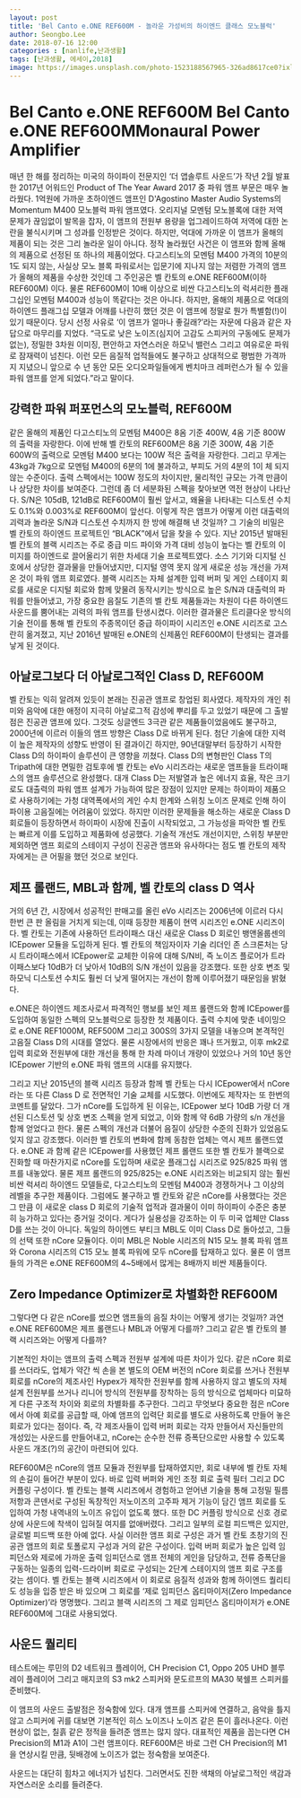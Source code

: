 ```yaml
---
layout: post
title: 'Bel Canto e.ONE REF600M - 놀라운 가성비의 하이엔드 클래스 모노블럭'
author: Seongbo.Lee
date: 2018-07-16 12:00
categories : [nanlife,난과생활]
tags: [난과생활, 에세이,2018]
image: https://images.unsplash.com/photo-1523188567965-326ad8617ce0?ixlib=rb-1.2.1&ixid=eyJhcHBfaWQiOjEyMDd9&auto=format&fit=crop&w=960&q=70
---
```


# Bel Canto e.ONE REF600M Bel Canto e.ONE REF600MMonaural Power Amplifier

매년 한 해를 정리하는 미국의 하이파이 전문지인 ‘더 앱솔루트 사운드’가 작년 2월 발표한 2017년 어워드인 Product of The Year Award 2017 중 파워 앰프 부문은 매우 놀라웠다. 1억원에 가까운 초하이엔드 앰프인 D'Agostino Master Audio Systems의 Momentum M400 모노블럭 파워 앰프였다. 오리지널 모멘텀 모노블록에 대한 저역 문제가 끊임없이 발목을 잡자, 이 앰프의 전원부 용량을 업그레이드하여 저역에 대한 논란을 불식시키며 그 성과를 인정받은 것이다. 하지만, 억대에 가까운 이 앰프가 올해의 제품이 되는 것은 그리 놀라운 일이 아니다. 정작 놀라웠던 사건은 이 앰프와 함께 올해의 제품으로 선정된 또 하나의 제품이었다. 다고스티노의 모멘텀 M400 가격의 10분의 1도 되지 않는, 사실상 모노 블록 파워로서는 입문기에 지나지 않는 저렴한 가격의 앰프가 올해의 제품을 수상한 것인데 그 주인공은 벨 칸토의 e.ONE REF600M(이하 REF600M) 이다. 물론 REF600M이 10배 이상으로 비싼 다고스티노의 럭셔리한 플래그십인 모멘텀 M400과 성능이 똑같다는 것은 아니다. 하지만, 올해의 제품으로 억대의 하이엔드 플래그십 모델과 어깨를 나란히 했던 것은 이 앰프에 정말로 뭔가 특별함(!)이 있기 때문이다. 당시 선정 사유로 ‘이 앰프가 얼마나 좋길래?’라는 자문에 다음과 같은 자답으로 마무리를 지었다. “극도로 낮은 노이즈(심지어 고감도 스피커의 구동에도 문제가 없는), 정밀한 3차원 이미징, 편안하고 자연스러운 하모닉 밸런스 그리고 여유로운 파워로 잠재력이 넘친다. 이런 모든 음질적 업적들에도 불구하고 상대적으로 평범한 가격까지 지녔으니 앞으로 수 년 동안 모든 오디오파일들에게 벤치마크 레퍼런스가 될 수 있을 파워 앰프를 얻게 되었다.”라고 말이다.

## 강력한 파워 퍼포먼스의 모노블럭, REF600M

같은 올해의 제품인 다고스티노의 모멘텀 M400은 8옴 기준 400W, 4옴 기준 800W의 출력을 자랑한다. 이에 반해 벨 칸토의 REF600M은 8옴 기준 300W, 4옴 기준 600W의 출력으로 모멘텀 M400 보다는 100W 적은 출력을 자랑한다. 그리고 무게는 43kg과 7kg으로 모멘텀 M400의 6분의 1에 불과하고, 부피도 거의 4분의 1이 체 되지 않는 수준이다. 출력 스펙에서는 100W 정도의 차이지만, 물리적인 규모는 가격 만큼이나 상당한 차이를 보여준다. 그런데 좀 더 세분화된 스펙을 찾아보면 역전 현상이 나타난다. S/N은 105dB, 121dB로 REF600M이 훨씬 앞서고, 왜율을 나타내는 디스토션 수치도 0.1%와 0.003%로 REF600M이 앞선다. 이렇게 작은 앰프가 어떻게 이런 대출력의 괴력과 놀라운 S/N과 디스토션 수치까지 한 방에 해결해 낸 것일까? 그 기술의 비밀은 벨 칸토의 하이엔드 프로젝트인 “BLACK”에서 답을 찾을 수 있다.  지난 2015년 발매된 벨 칸토의 블랙 시리즈는 주로 중급 미드 파이와 가격 대비 성능이 높다는 벨 칸토의 이미지를 하이엔드로 끌어올리기 위한 차세대 기술 프로젝트였다. 소스 기기와 디지털 신호에서 상당한 결과물을 만들어냈지만, 디지털 영역 못지 않게 새로운 성능 개선을 가져온 것이 파워 앰프 회로였다. 블랙 시리즈는 자체 설계한 입력 버퍼 및 게인 스테이지 회로를 새로운 디지털 회로와 함께 맞물려 동작시키는 방식으로 높은 S/N과 대출력의 파워를 만들어냈고, 가장 중요한 음질도 기존의 벨 칸토 제품들과는 차원이 다른 하이엔드 사운드를 뿜어내는 괴력의 파워 앰프를 탄생시켰다. 이러한 결과물은 트리클다운 방식의 기술 전이를 통해 벨 칸토의 주종목이던 중급 하이파이 시리즈인 e.ONE 시리즈로 고스란히 옮겨졌고, 지난 2016년 발매된 e.ONE의 신제품인 REF600M이 탄생되는 결과를 낳게 된 것이다. 

## 아날로그보다 더 아날로그적인 Class D, REF600M

벨 칸토는 익히 알려져 있듯이 본래는 진공관 앰프로 창업된 회사였다. 제작자의 개인 취미와 음악에 대한 애정이 지극히 아날로그적 감성에 뿌리를 두고 있었기 때문에 그 출발점은 진공관 앰프에 있다. 그것도 싱글엔드 3극관 같은 제품들이었음에도 불구하고, 2000년에 이르러 이들의 앰프 방향은 Class D로 바뀌게 된다. 첨단 기술에 대한 지력이 높은 제작자의 성향도 반영이 된 결과이긴 하지만, 90년대말부터 등장하기 시작한 Class D의 하이파이 솔루션이 큰 영향을 끼쳤다. Class D의 변형판인 Class T의 Tripath에 대한 면밀한 검토후에 벨 칸토는 eVo 시리즈라는 새로운 앰프들을 트라이패스의 앰프 솔루션으로 완성했다. 대개 Class D는 저발열과 높은 에너지 효율, 작은 크기로도 대출력의 파워 앰프 설계가 가능하여 많은 장점이 있지만 문제는 하이파이 제품으로 사용하기에는 가청 대역폭에서의 게인 수치 한계와 스위칭 노이즈 문제로 인해 하이파이용 고음질에는 어려움이 있었다. 하지만 이러한 문제들을 해소하는 새로운 Class D 회로들이 등장하면서 하이파이 시장에 진출이 시작되었고, 그 가능성을 파악한 벨 칸토는 빠르게 이를 도입하고 제품화에 성공했다. 기술적 개선도 개선이지만, 스위칭 부분만 제외하면 앰프 회로의 스테이지 구성이 진공관 앰프와 유사하다는 점도 벨 칸토의 제작자에게는 큰 어필을 했던 것으로 보인다. 

## 제프 롤랜드, MBL과 함께, 벨 칸토의 class D 역사 

거의 6년 간, 시장에서 성공적인 판매고를 올린 eVo 시리즈는 2006년에 이르러 다시 한번 큰 판 올림을 거치게 되는데, 이때 등장한 제품이 현역 시리즈인 e.ONE 시리즈이다. 벨 칸토는 기존에 사용하던 트라이패스 대신 새로운 Class D 회로인 뱅앤올룹센의 ICEpower 모듈을 도입하게 된다. 벨 칸토의 책임자이자 기술 리더인 존 스크론처는 당시 트라이패스에서 ICEpower로 교체한 이유에 대해 S/N비, 즉 노이즈 플로어가 트라이패스보다 10dB가 더 낮아서 10dB의 S/N 개선이 있음을 강조했다. 또한 상호 변조 및 하모닉 디스토션 수치도 훨씬 더 낮게 떨어지는 개선이 함께 이루어졌기 때문임을 밝혔다. 

e.ONE은 하이엔드 제조사로서 파격적인 행보를 보인 제프 롤랜드와 함께 ICEpower를 도입하여 동일한 스펙의 모노블럭으로 등장한 첫 제품이다. 출력 수치에 맞춘 네이밍으로 e.ONE REF1000M, REF500M 그리고 300S의 3가지 모델을 내놓으며 본격적인 고음질 Class D의 시대를 열었다. 물론 시장에서의 반응은 꽤나 뜨거웠고, 이후 mk2로 입력 회로와 전원부에 대한 개선을 통해 한 차례 마이너 개량이 있었으나 거의 10년 동안 ICEpower 기반의 e.ONE 파워 앰프의 시대를 유지했다.

그리고 지난 2015년의 블랙 시리즈 등장과 함께 벨 칸토는 다시 ICEpower에서 nCore라는 또 다른 Class D 로 전면적인 기술 교체를 시도했다. 이번에도 제작자는 또 한번의 코멘트를 달았다. 그가 nCore를 도입하게 된 이유는, ICEpower 보다 10dB 가량 더 개선된 디스토션 및 상호 변조 스펙을 얻게 되었고, 이와 함께 약 6dB 가량의 s/n 개선을 함께 얻었다고 한다. 물론 스펙의 개선과 더불어 음질이 상당한 수준의 진화가 있었음도 잊지 않고 강조했다. 이러한 벨 칸토의 변화에 함께 동참한 업체는 역시 제프 롤랜드였다. e.ONE 과 함께 같은 ICEpower를 사용했던 제프 롤랜드 또한 벨 칸토가 블랙으로 진화할 때 마찬가지로 nCore를 도입하며 새로운 플래그십 시리즈로 925/825 파워 앰프를 내놓았다. 물론 제프 롤랜드의 925/825는 e.ONE 시리즈와는 비교되지 않는 훨씬 비싼 럭셔리 하이엔드 모델들로, 다고스티노의 모멘텀 M400과 경쟁하거나 그 이상의 레벨을 추구한 제품이다. 그럼에도 불구하고 벨 칸토와 같은 nCore를 사용했다는 것은 그 만큼 이 새로운 class D 회로의 기술적 업적과 결과물이 이미 하이파이 수준은 충분히 능가하고 있다는 증거일 것이다. 게다가 실용성을 강조하는 이 두 미국 업체만 Class D를 쓰는 것이 아니다. 독일의 하이엔드 부티크 MBL도 이미 Class D로 돌아섰고, 그들의 선택 또한 nCore 모듈이다. 이미 MBL은 Noble 시리즈의 N15 모노 블록 파워 앰프와 Corona 시리즈의 C15 모노 블록 파워에 모두 nCore를 탑재하고 있다. 물론 이 앰프들의 가격은 e.ONE REF600M의 4~5배에서 많게는 8배까지 비싼 제품들이다. 

## Zero Impedance Optimizer로 차별화한 REF600M

그렇다면 다 같은 nCore를 썼으면 앰프들의 음질 차이는 어떻게 생기는 것일까? 과연 e.ONE REF600M은 제프 롤랜드나 MBL과 어떻게 다를까? 그리고 같은 벨 칸토의 블랙 시리즈와는 어떻게 다를까? 

기본적인 차이는 앰프의 출력 스펙과 전원부 설계에 따른 차이가 있다. 같은 nCore 회로를 쓰더라도, 업체가 약간 씩 손을 본 별도의 OEM 버전의 nCore 회로를 쓰거나 전원부 회로를 nCore의 제조사인 Hypex가 제작한 전원부를 함께 사용하지 않고 별도의 자체 설계 전원부를 쓰거나 리니어 방식의 전원부를 장착하는 등의 방식으로 업체마다 미묘하게 다른 구조적 차이와 회로의 차별화를 추구한다. 그리고 무엇보다 중요한 점은 nCore에서 아예 회로를 공급할 때, 아예 앰프의 입력단 회로를 별도로 사용하도록 만들어 놓은 회로가 있다는 점이다. 즉, 각 제조사들이 입력 버퍼 회로는 각자 만들어서 자신들만의 개성있는 사운드를 만들어내고, nCore는 순수한 전류 증폭단으로만 사용할 수 있도록 사운드 개조(?)의 공간이 마련되어 있다.    

REF600M은 nCore의 앰프 모듈과 전원부를 탑재하였지만, 회로 내부에 벨 칸토 자체의 손길이 들어간 부분이 있다. 바로 입력 버퍼와 게인 조정 회로 출력 필터 그리고 DC 커플링 구성이다. 벨 칸토는 블랙 시리즈에서 경험하고 얻어낸 기술을 통해 고정밀 필름 저항과 콘덴서로 구성된 독창적인 저노이즈의 고주파 제거 기능이 담긴 앰프 회로를 도입하여 가청 내역내의 노이즈 유입이 없도록 했다. 또한 DC 커플링 방식으로 신호 경로 상에 사운드에 착색이 입혀질 여지를 없애버렸다. 그리고 일부의 로컬 피드백은 있지만, 글로벌 피드백 또한 아예 없다. 사실 이러한 앰프 회로 구성은 과거 벨 칸토 초창기의 진공관 앰프의 회로 토폴로지 구성과 거의 같은 구성이다. 입력 버퍼 회로가 높은 입력 임피던스와 제로에 가까운 출력 임피던스로 앰프 전체의 게인을 담당하고, 전류 증폭단을 구동하는 일종의 입력-드라이버 회로로 구성되는 2단계 스테이지의 앰프 회로 구조를 갖는 셈이다. 벨 칸토는 블랙 시리즈에서 이 회로로 음질적 성과와 함께 하이엔드 퀄리티도 성능을 입증 받은 바 있으며 그 회로를 ‘제로 임피던스 옵티마이저(Zero Impedance Optimizer)’라 명명했다. 그리고 블랙 시리즈의 그 제로 임피던스 옵티마이저가 e.ONE REF600M에 그대로 사용되었다. 

## 사운드 퀄리티

테스트에는 루민의 D2 네트워크 플레이어, CH Precision C1, Oppo 205 UHD 블루레이 플레이어 그리고 매지코의 S3 mk2 스피커와 문도르프의 MA30 북쉘프 스피커를 준비했다. 

이 앰프의 사운드 출발점은 정숙함에 있다. 대개 앰프를 스피커에 연결하고, 음악을 틀지 않고 스피커에 귀를 대보면 기본적인 히스 노이즈나 노이즈 같은 톤이 흘러나온다. 이런 현상이 없는, 칠흙 같은 정적을 들려준 앰프는 많지 않다. 대표적인 제품을 꼽는다면 CH Precision의 M1과 A1이 그런 앰프이다. REF600M은 바로 그런 CH Precision의 M1을 연상시킬 만큼, 뒷배경에 노이즈가 없는 정숙함을 보여준다. 
 
사운드는 대단히 힘차고 에너지가 넘친다. 그러면서도 진한 색채의 아날로그적인 색감과 자연스러운 소리를 들려준다.   